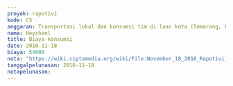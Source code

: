 ```yaml
---
proyek: rapotivi
kode: C5
anggaran: Transportasi lokal dan konsumsi tim di luar kota (Semarang, Padang, Medan)
nama: Heychael
title: Biaya konsumsi
date: 2016-11-18
biaya: 54000
nota: "https://wiki.ciptamedia.org/wiki/File:November_18_2016_Rapotivi_C5_Biaya_konsumsi_(Jogja).jpg"
tanggalpelunasan: 2016-11-18
notapelunasan:
---
```

